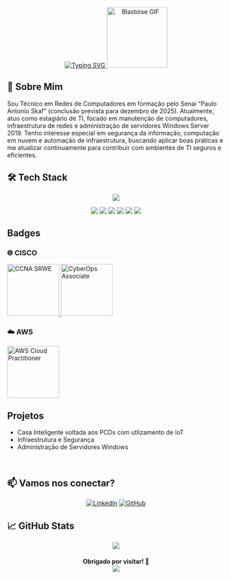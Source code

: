 <div align="center">
  <a href="https://git.io/typing-svg">
    <img src="https://readme-typing-svg.demolab.com?font=Press+Start+2P&size=22&duration=1500&pause=750&center=true&vCenter=true&multiline=true&color=377AFF&width=642&height=130&lines=Ol%C3%A1+%2C+Meu+nome+%C3%A9+Jo%C3%A3o+Gustavo;e+este+%C3%A9+meu+GitHub!;%28%5E_%5E%29" alt="Typing SVG" />
  </a>

  <img src="https://i.imgur.com/pBW7YiY.gif" width="140px" alt="Blastoise GIF" />
</div>

## 🧠 Sobre Mim
Sou Técnico em Redes de Computadores em formação pelo Senai “Paulo Antonio Skaf” (conclusão prevista para dezembro de 2025). Atualmente, atuo como estagiário de TI, focado em manutenção de computadores, infraestrutura de redes e administração de servidores Windows Server 2019. Tenho interesse especial em segurança da informação, computação em nuvem e automação de infraestrutura, buscando aplicar boas práticas e me atualizar continuamente para contribuir com ambientes de TI seguros e eficientes.

<div style="display: inline_block">
 <h2>  🛠️ Tech Stack </h2>
<p align="center">
  <img src="https://skillicons.dev/icons?i=arduino,raspberrypi,linux,kali,ubuntu,debian,vim,nginx,windows,powershell,vscode,grafana,prometheus">
</p>
<p align="center">
  <img src="https://img.shields.io/badge/Azure-blue?style=for-the-badge&logo=microsoft%20azure&logoColor=blue&labelColor=FFFFFF&link=https%3A%2F%2Fimages.app.goo.gl%2FK7PN1jYJd57x4q7A8">
  <img src="https://img.shields.io/badge/AWS-000.svg?style=for-the-badge&logo=amazon-aws&logoColor=white">
  <img src="https://img.shields.io/badge/java-%23ED8B00.svg?style=for-the-badge&logo=openjdk&logoColor=white">
  <img src="https://img.shields.io/badge/python-3670A0?style=for-the-badge&logo=python&logoColor=ffdd54">
  <img src="https://img.shields.io/badge/MariaDB-003545?style=for-the-badge&logo=mariadb&logoColor=white">
  <img src="https://img.shields.io/badge/GitHub-100000?style=for-the-badge&logo=github&logoColor=white)](https://github.com/SEUUSERNAME">
</p>

<div style="display: inline_block">
  <h2> Badges </h2>

### 🌐 **CISCO**

<a href="https://www.credly.com/badges/e769e815-1a68-4d82-807b-38dd6fd24f04/public_url" target="_blank">
  <img src="https://images.credly.com/images/f4ccdba9-dd65-4349-baad-8f05df116443/CCNASRWE__1_.png" alt="CCNA SRWE" width="120px"/>
</a>

<a href="https://www.credly.com/badges/e3db2393-5e9e-4087-b6b2-e6ef645220c4/public_url" target="_blank">
  <img src="https://images.credly.com/images/19e742ef-13be-4d26-87ed-ac8f5fd0643c/image.png" alt="CyberOps Associate" width="120px"/>
</a>

### ☁️ **AWS**

<a href="https://www.credly.com/badges/197cfad6-7f0f-4dfd-bf8c-1f634d6c8211/public_url" target="_blank">
  <img src="https://images.credly.com/size/220x220/images/73e4a58b-a8ef-41a3-a7db-9183dd269882/image.png" alt="AWS Cloud Practitioner" width="120px"/>
</a>

## Projetos 
  - Casa Inteligente voltada aos PCDs com utlizamento de IoT
  - Infraestrutura e Segurança
  - Administração de Servidores Windows
    
<br>

## 📫 Vamos nos conectar?
<div align="center">
  
[![LinkedIn](https://img.shields.io/badge/LinkedIn-0077B5?style=for-the-badge&logo=linkedin&logoColor=white)](https://www.linkedin.com/in/joaogustavodasilva/)
[![GitHub](https://img.shields.io/badge/GitHub-100000?style=for-the-badge&logo=github&logoColor=white)](https://github.com/KOI4884)

</div>

## 📈 GitHub Stats

<div align="center">
  <img src="https://github-readme-streak-stats.herokuapp.com?user=KOI4884&theme=blue-navy&short_numbers=true&mode=weekly">
</div>

<h4 align="center">
   Obrigado por visitar! 🚀
   <div>
    <img src="https://komarev.com/ghpvc/?username=KOI4884">
  <div>
</h4>

